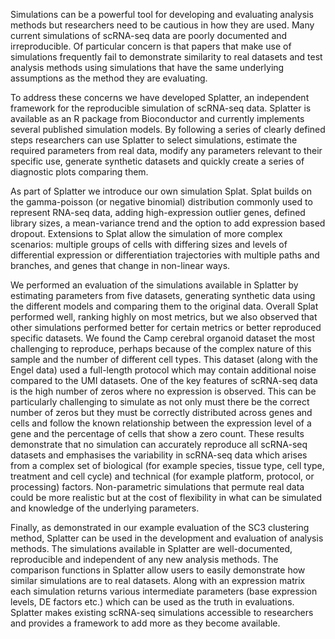 Simulations can be a powerful tool for developing and evaluating analysis methods but researchers need to be cautious in how they are used. Many current simulations of scRNA-seq data are poorly documented and irreproducible. Of particular concern is that papers that make use of simulations frequently fail to demonstrate similarity to real datasets and test analysis methods using simulations that have the same underlying assumptions as the method they are evaluating.

To address these concerns we have developed Splatter, an independent framework for the reproducible simulation of scRNA-seq data. Splatter is available as an R package from Bioconductor and currently implements several published simulation models. By following a series of clearly defined steps researchers can use Splatter to select simulations, estimate the required parameters from real data, modify any parameters relevant to their specific use, generate synthetic datasets and quickly create a series of diagnostic plots comparing them. 

As part of Splatter we introduce our own simulation Splat. Splat builds on the gamma-poisson (or negative binomial) distribution commonly used to represent RNA-seq data, adding high-expression outlier genes, defined library sizes, a mean-variance trend and the option to add expression based dropout. Extensions to Splat allow the simulation of more complex scenarios: multiple groups of cells with differing sizes and levels of differential expression or differentiation trajectories with multiple paths and branches, and genes that change in non-linear ways.

We performed an evaluation of the simulations available in Splatter by estimating parameters from five datasets, generating synthetic data using the different models and comparing them to the original data. Overall Splat performed well, ranking highly on most metrics, but we also observed that other simulations performed better for certain metrics or better reproduced specific datasets. We found the Camp cerebral organoid dataset the most challenging to reproduce, perhaps because of the complex nature of this sample and the number of different cell types. This dataset (along with the Engel data) used a full-length protocol which may contain additional noise compared to the UMI datasets. One of the key features of scRNA-seq data is the high number of zeros where no expression is observed. This can be particularly challenging to simulate as not only must there be the correct number of zeros but they must be correctly distributed across genes and cells and follow the known relationship between the expression level of a gene and the percentage of cells that show a zero count. These results demonstrate that no simulation can accurately reproduce all scRNA-seq datasets and emphasises the variability in scRNA-seq data which arises from a complex set of biological (for example species, tissue type, cell type, treatment and cell cycle) and technical (for example platform, protocol, or processing) factors. Non-parametric simulations that permute real data could be more realistic but at the cost of flexibility in what can be simulated and knowledge of the underlying parameters.

Finally, as demonstrated in our example evaluation of the SC3 clustering method, Splatter can be used in the development and evaluation of analysis methods. The simulations available in Splatter are well-documented, reproducible and independent of any new analysis methods. The comparison functions in Splatter allow users to easily demonstrate how similar simulations are to real datasets. Along with an expression matrix each simulation returns various intermediate parameters (base expression levels, DE factors etc.) which can be used as the truth in evaluations. Splatter makes existing scRNA-seq simulations accessible to researchers and provides a framework to add more as they become available. 